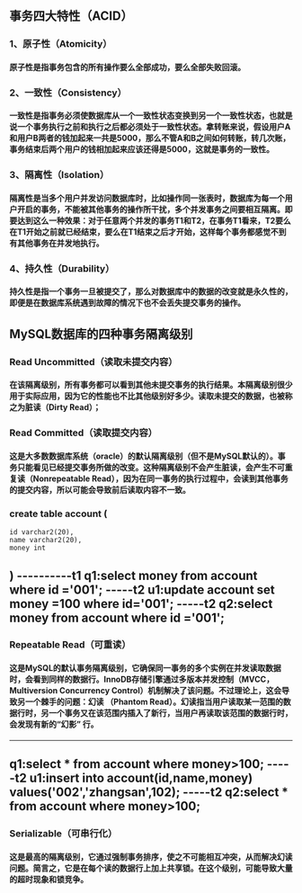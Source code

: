 ##  事务四大特性（ACID）
### 1、原子性（Atomicity）
####  原子性是指事务包含的所有操作要么全部成功，要么全部失败回滚。
### 2、一致性（Consistency）
####  一致性是指事务必须使数据库从一个一致性状态变换到另一个一致性状态，也就是说一个事务执行之前和执行之后都必须处于一致性状态。拿转账来说，假设用户A和用户B两者的钱加起来一共是5000，那么不管A和B之间如何转账，转几次账，事务结束后两个用户的钱相加起来应该还得是5000，这就是事务的一致性。
### 3、隔离性（Isolation）
####  隔离性是当多个用户并发访问数据库时，比如操作同一张表时，数据库为每一个用户开启的事务，不能被其他事务的操作所干扰，多个并发事务之间要相互隔离。即要达到这么一种效果：对于任意两个并发的事务T1和T2，在事务T1看来，T2要么在T1开始之前就已经结束，要么在T1结束之后才开始，这样每个事务都感觉不到有其他事务在并发地执行。
### 4、持久性（Durability）
####  持久性是指一个事务一旦被提交了，那么对数据库中的数据的改变就是永久性的，即便是在数据库系统遇到故障的情况下也不会丢失提交事务的操作。
##  MySQL数据库的四种事务隔离级别
### Read Uncommitted（读取未提交内容）
####  在该隔离级别，所有事务都可以看到其他未提交事务的执行结果。本隔离级别很少用于实际应用，因为它的性能也不比其他级别好多少。读取未提交的数据，也被称之为脏读（Dirty Read）；
### Read Committed（读取提交内容）
####  这是大多数数据库系统（oracle）的默认隔离级别（但不是MySQL默认的）。事务只能看见已经提交事务所做的改变。这种隔离级别不会产生脏读，会产生不可重复读（Nonrepeatable Read），因为在同一事务的执行过程中，会读到其他事务的提交内容，所以可能会导致前后读取内容不一致。
### create table account (
    id varchar2(20),
    name varchar2(20),
    money int
)
----------t1
q1:select money from account where id ='001';
    -----t2
    u1:update account set money =100 where id='001';
    -----t2
q2:select money from account where id ='001';
----------
### Repeatable Read（可重读）
####  这是MySQL的默认事务隔离级别，它确保同一事务的多个实例在并发读取数据时，会看到同样的数据行。InnoDB存储引擎通过多版本并发控制（MVCC，Multiversion Concurrency Control）机制解决了该问题。不过理论上，这会导致另一个棘手的问题：幻读 （Phantom Read）。幻读指当用户读取某一范围的数据行时，另一个事务又在该范围内插入了新行，当用户再读取该范围的数据行时，会发现有新的“幻影” 行。

-------
q1:select * from account where money>100;
-----t2
u1:insert into account(id,name,money) values('002','zhangsan',102);
-----t2
q2:select * from account where money>100;
-------
### Serializable（可串行化）
####  这是最高的隔离级别，它通过强制事务排序，使之不可能相互冲突，从而解决幻读问题。简言之，它是在每个读的数据行上加上共享锁。在这个级别，可能导致大量的超时现象和锁竞争。